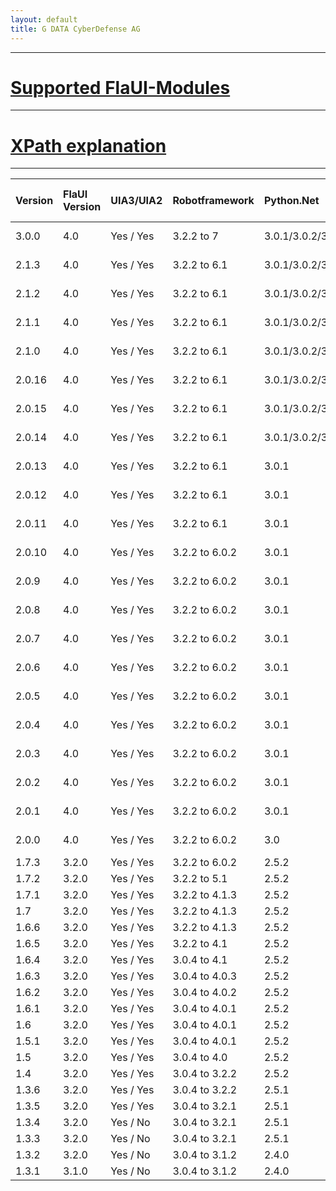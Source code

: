 ```yaml
---
layout: default
title: G DATA CyberDefense AG
---
```


---------

#   [Supported FlaUI-Modules](./modules.html)

---------

#   [XPath explanation](./xpath.html)

---------

| Version      | FlaUI Version      | UIA3/UIA2           | Robotframework      | Python.Net          | Min/Max Python Version  | Documentation                                             |
|:-------------|:------------------ | :------------------ | :------------------ | :------------------ |:------------------      | :------------------                                       |
| 3.0.0        | 4.0                | Yes / Yes           | 3.2.2 to 7          | 3.0.1/3.0.2/3.0.3   | 3.8 / 3.12              | [HTML](./keywords/3.0.0.html)/[XML](./keywords/3.0.0.xml) |
| 2.1.3        | 4.0                | Yes / Yes           | 3.2.2 to 6.1        | 3.0.1/3.0.2/3.0.3   | 3.8 / 3.12              | [HTML](./keywords/2.1.3.html)/[XML](./keywords/2.1.3.xml) |
| 2.1.2        | 4.0                | Yes / Yes           | 3.2.2 to 6.1        | 3.0.1/3.0.2/3.0.3   | 3.8 / 3.12              | [HTML](./keywords/2.1.2.html)/[XML](./keywords/2.1.2.xml) |
| 2.1.1        | 4.0                | Yes / Yes           | 3.2.2 to 6.1        | 3.0.1/3.0.2/3.0.3   | 3.7 / 3.12              | [HTML](./keywords/2.1.1.html)/[XML](./keywords/2.1.1.xml) |
| 2.1.0        | 4.0                | Yes / Yes           | 3.2.2 to 6.1        | 3.0.1/3.0.2/3.0.3   | 3.7 / 3.12              | [HTML](./keywords/2.1.0.html)/[XML](./keywords/2.1.0.xml) |
| 2.0.16       | 4.0                | Yes / Yes           | 3.2.2 to 6.1        | 3.0.1/3.0.2/3.0.3   | 3.7 / 3.12              | [HTML](./keywords/2.0.16.html)/[XML](./keywords/2.0.16.xml) |
| 2.0.15       | 4.0                | Yes / Yes           | 3.2.2 to 6.1        | 3.0.1/3.0.2/3.0.3   | 3.7 / 3.12              | [HTML](./keywords/2.0.15.html)/[XML](./keywords/2.0.15.xml) |
| 2.0.14       | 4.0                | Yes / Yes           | 3.2.2 to 6.1        | 3.0.1/3.0.2/3.0.3   | 3.7 / 3.12              | [HTML](./keywords/2.0.14.html)/[XML](./keywords/2.0.14.xml) |
| 2.0.13       | 4.0                | Yes / Yes           | 3.2.2 to 6.1        | 3.0.1               | 3.7 / 3.11              | [HTML](./keywords/2.0.13.html)/[XML](./keywords/2.0.13.xml) |
| 2.0.12       | 4.0                | Yes / Yes           | 3.2.2 to 6.1        | 3.0.1               | 3.7 / 3.11              | [HTML](./keywords/2.0.12.html)/[XML](./keywords/2.0.12.xml) |
| 2.0.11       | 4.0                | Yes / Yes           | 3.2.2 to 6.1        | 3.0.1               | 3.7 / 3.10              | [HTML](./keywords/2.0.11.html)/[XML](./keywords/2.0.11.xml) |
| 2.0.10       | 4.0                | Yes / Yes           | 3.2.2 to 6.0.2      | 3.0.1               | 3.7 / 3.10              | [HTML](./keywords/2.0.10.html)/[XML](./keywords/2.0.10.xml) |
| 2.0.9        | 4.0                | Yes / Yes           | 3.2.2 to 6.0.2      | 3.0.1               | 3.7 / 3.10              | [HTML](./keywords/2.0.9.html)/[XML](./keywords/2.0.9.xml) |
| 2.0.8        | 4.0                | Yes / Yes           | 3.2.2 to 6.0.2      | 3.0.1               | 3.8 / 3.10              | [HTML](./keywords/2.0.8.html)/[XML](./keywords/2.0.8.xml) |
| 2.0.7        | 4.0                | Yes / Yes           | 3.2.2 to 6.0.2      | 3.0.1               | 3.8 / 3.10              | [HTML](./keywords/2.0.7.html)/[XML](./keywords/2.0.7.xml) |
| 2.0.6        | 4.0                | Yes / Yes           | 3.2.2 to 6.0.2      | 3.0.1               | 3.8 / 3.10              | [HTML](./keywords/2.0.6.html)/[XML](./keywords/2.0.6.xml) |
| 2.0.5        | 4.0                | Yes / Yes           | 3.2.2 to 6.0.2      | 3.0.1               | 3.8 / 3.10              | [HTML](./keywords/2.0.5.html)/[XML](./keywords/2.0.5.xml) |
| 2.0.4        | 4.0                | Yes / Yes           | 3.2.2 to 6.0.2      | 3.0.1               | 3.8 / 3.10              | [HTML](./keywords/2.0.4.html)/[XML](./keywords/2.0.4.xml) |
| 2.0.3        | 4.0                | Yes / Yes           | 3.2.2 to 6.0.2      | 3.0.1               | 3.8 / 3.10              | [HTML](./keywords/2.0.3.html)/[XML](./keywords/2.0.3.xml) |
| 2.0.2        | 4.0                | Yes / Yes           | 3.2.2 to 6.0.2      | 3.0.1               | 3.8 / 3.10              | [HTML](./keywords/2.0.2.html)/[XML](./keywords/2.0.2.xml) |
| 2.0.1        | 4.0                | Yes / Yes           | 3.2.2 to 6.0.2      | 3.0.1               | 3.8 / 3.10              | [HTML](./keywords/2.0.1.html)/[XML](./keywords/2.0.1.xml) |
| 2.0.0        | 4.0                | Yes / Yes           | 3.2.2 to 6.0.2      | 3.0                 | 3.8 / 3.10              | [HTML](./keywords/2.0.0.html)/[XML](./keywords/2.0.0.xml) |
| 1.7.3        | 3.2.0              | Yes / Yes           | 3.2.2 to 6.0.2      | 2.5.2               | 3.6 / 3.9               | [HTML](./keywords/1.7.3.html)/[XML](./keywords/1.7.3.xml) |
| 1.7.2        | 3.2.0              | Yes / Yes           | 3.2.2 to 5.1        | 2.5.2               | 3.6 / 3.9               | [HTML](./keywords/1.7.2.html)/[XML](./keywords/1.7.2.xml) |
| 1.7.1        | 3.2.0              | Yes / Yes           | 3.2.2 to 4.1.3      | 2.5.2               | 3.6 / 3.9               | [HTML](./keywords/1.7.1.html)/[XML](./keywords/1.7.1.xml) |
| 1.7          | 3.2.0              | Yes / Yes           | 3.2.2 to 4.1.3      | 2.5.2               | 3.6 / 3.9               | [HTML](./keywords/1.7.html)/[XML](./keywords/1.7.xml)     |
| 1.6.6        | 3.2.0              | Yes / Yes           | 3.2.2 to 4.1.3      | 2.5.2               | 3.6 / 3.9               | [HTML](./keywords/1.6.6.html)/[XML](./keywords/1.6.6.xml) |
| 1.6.5        | 3.2.0              | Yes / Yes           | 3.2.2 to 4.1        | 2.5.2               | 3.6 / 3.9               | [HTML](./keywords/1.6.5.html)/[XML](./keywords/1.6.5.xml) |
| 1.6.4        | 3.2.0              | Yes / Yes           | 3.0.4 to 4.1        | 2.5.2               | 3.6 / 3.9               | [HTML](./keywords/1.6.4.html)/[XML](./keywords/1.6.4.xml) |
| 1.6.3        | 3.2.0              | Yes / Yes           | 3.0.4 to 4.0.3      | 2.5.2               | 3.6 / 3.9               | [HTML](./keywords/1.6.3.html)/[XML](./keywords/1.6.3.xml) |
| 1.6.2        | 3.2.0              | Yes / Yes           | 3.0.4 to 4.0.2      | 2.5.2               | 3.6 / 3.9               | [HTML](./keywords/1.6.2.html)/[XML](./keywords/1.6.2.xml) |
| 1.6.1        | 3.2.0              | Yes / Yes           | 3.0.4 to 4.0.1      | 2.5.2               | 3.6 / 3.9               | [HTML](./keywords/1.6.1.html)/[XML](./keywords/1.6.1.xml) |
| 1.6          | 3.2.0              | Yes / Yes           | 3.0.4 to 4.0.1      | 2.5.2               | 3.6 / 3.9               | [HTML](./keywords/1.6.html)/[XML](./keywords/1.6.xml)     |
| 1.5.1        | 3.2.0              | Yes / Yes           | 3.0.4 to 4.0.1      | 2.5.2               | 3.6 / 3.9               | [HTML](./keywords/1.5.1.html)/[XML](./keywords/1.5.1.xml) |
| 1.5          | 3.2.0              | Yes / Yes           | 3.0.4 to 4.0        | 2.5.2               | 3.6 / 3.9               | [HTML](./keywords/1.5.html)/[XML](./keywords/1.5.xml)     |
| 1.4          | 3.2.0              | Yes / Yes           | 3.0.4 to 3.2.2      | 2.5.2               | 3.6 / 3.9               | [HTML](./keywords/1.4.html)/[XML](./keywords/1.4.xml)     |
| 1.3.6        | 3.2.0              | Yes / Yes           | 3.0.4 to 3.2.2      | 2.5.1               | 3.6 / 3.9               | [HTML](./keywords/1.3.6.html)/[XML](./keywords/1.3.6.xml) |
| 1.3.5        | 3.2.0              | Yes / Yes           | 3.0.4 to 3.2.1      | 2.5.1               | 3.6 / 3.9               | [HTML](./keywords/1.3.5.html)/[XML](./keywords/1.3.5.xml) |
| 1.3.4        | 3.2.0              | Yes / No            | 3.0.4 to 3.2.1      | 2.5.1               | 3.6 / 3.9               | [HTML](./keywords/1.3.4.html)/[XML](./keywords/1.3.4.xml) |
| 1.3.3        | 3.2.0              | Yes / No            | 3.0.4 to 3.2.1      | 2.5.1               | 3.6 / 3.9               | [HTML](./keywords/1.3.3.html)/[XML](./keywords/1.3.3.xml) |
| 1.3.2        | 3.2.0              | Yes / No            | 3.0.4 to 3.1.2      | 2.4.0               | 3.6 / 3.9               | [HTML](./keywords/1.3.2.html)/[XML](./keywords/1.3.2.xml) |
| 1.3.1        | 3.1.0              | Yes / No            | 3.0.4 to 3.1.2      | 2.4.0               | 3.6 / 3.9               | [HTML](./keywords/1.3.1.html)/[XML](./keywords/1.3.1.xml) |
